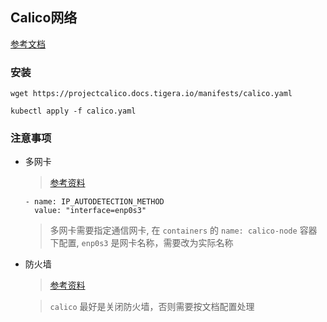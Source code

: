 ## Calico网络

[参考文档](https://projectcalico.docs.tigera.io/getting-started/kubernetes/self-managed-onprem/onpremises)

### 安装

```
wget https://projectcalico.docs.tigera.io/manifests/calico.yaml
```

```
kubectl apply -f calico.yaml
```

### 注意事项

- 多网卡

  > [参考资料](https://projectcalico.docs.tigera.io/reference/node/configuration#configuring-bgp-networking)

  ```
  - name: IP_AUTODETECTION_METHOD
    value: "interface=enp0s3"
  ```

  > 多网卡需要指定通信网卡, 在 `containers` 的 `name: calico-node` 容器下配置, `enp0s3` 是网卡名称，需要改为实际名称

- 防火墙

  > [参考资料](https://projectcalico.docs.tigera.io/getting-started/kubernetes/requirements)

  > `calico` 最好是关闭防火墙，否则需要按文档配置处理